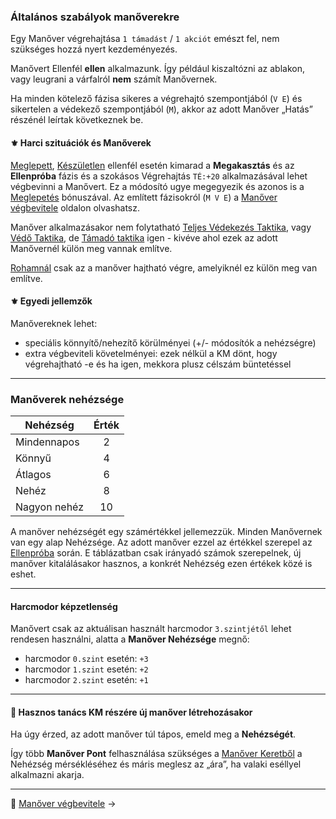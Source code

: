 ### Általános szabályok manőverekre

Egy Manőver végrehajtása `1 támadást` / `1 akciót` emészt fel, nem szükséges hozzá nyert kezdeményezés.

Manővert Ellenfél **ellen** alkalmazunk. Így például kiszaltózni az ablakon, vagy leugrani a várfalról **nem** számít Manővernek.

Ha minden kötelező fázisa sikeres a végrehajtó szempontjából (`V E`) és sikertelen a védekező szempontjából (`M`), akkor az adott Manőver „Hatás” részénél leírtak következnek be.

#### ⚜️ Harci szituációk és Manőverek

[Meglepett](064_01_harci_helyzetek.md#meglepetés), [Készületlen](064_01_harci_helyzetek.md#készületlenség) ellenfél esetén kimarad a **Megakasztás** és az **Ellenpróba** fázis és a szokásos Végrehajtás `TÉ:+20` alkalmazásával lehet végbevinni a Manővert.  Ez a módosító ugye megegyezik és azonos is a [Meglepetés](064_01_harci_helyzetek.md#meglepet%C3%A9s) bónuszával. Az említett fázisokról (`M V E`) a [Manőver végbevitele](065_04_manover_vegbevitele.md) oldalon olvashatsz.

Manőver alkalmazásakor nem folytatható [Teljes Védekezés Taktika](064_02_harci_taktikak.md#teljes-v%C3%A9dekez%C3%A9s-taktika), vagy [Védő Taktika](064_02_harci_taktikak.md#védő-taktika), de [Támadó taktika](064_02_harci_taktikak.md#támadó-taktika) igen - kivéve ahol ezek az adott Manővernél külön meg vannak említve.

[Rohamnál](064_02_harci_taktikak.md#roham-taktika) csak az a manőver hajtható végre, amelyiknél ez külön meg van említve.

#### ⚜️ Egyedi jellemzők

Manővereknek lehet:
- speciális könnyítő/nehezítő körülményei (+/- módosítók a nehézségre)
- extra végbeviteli követelményei: ezek nélkül a KM dönt, hogy végrehajtható -e és ha igen, mekkora plusz célszám büntetéssel

---
### Manőverek nehézsége

| Nehézség     | Érték |
| ------------ |:-----:|
| Mindennapos  |   2   |
| Könnyű       |   4   |
| Átlagos      |   6   |
| Nehéz        |   8   |
| Nagyon nehéz |  10   |

A manőver nehézségét egy számértékkel jellemezzük. Minden Manővernek van egy alap Nehézsége. Az adott manőver ezzel az értékkel szerepel az [Ellenpróba](065_04_manover_vegbevitele.md#ellenpr%C3%B3ba-e) során. E táblázatban csak irányadó számok szerepelnek, új manőver kitalálásakor hasznos, a konkrét Nehézség ezen értékek közé is eshet.

---
#### Harcmodor képzetlenség

Manővert csak az aktuálisan használt harcmodor `3.szintjétől` lehet rendesen használni, alatta a **Manőver Nehézsége** megnő:

- harcmodor `0.szint` esetén: `+3`
- harcmodor `1.szint` esetén: `+2`
- harcmodor `2.szint` esetén: `+1`

---
#### 🔆 Hasznos tanács KM részére új manőver létrehozásakor

Ha úgy érzed, az adott manőver túl tápos, emeld meg a **Nehézségét**.

Így több **Manőver Pont** felhasználása szükséges a [Manőver Keretből](065_02_manover_keret.md) a Nehézség mérsékléséhez és máris meglesz az „ára”, ha valaki eséllyel alkalmazni akarja.

---

🔗 [Manőver végbevitele](065_04_manover_vegbevitele.md) →
